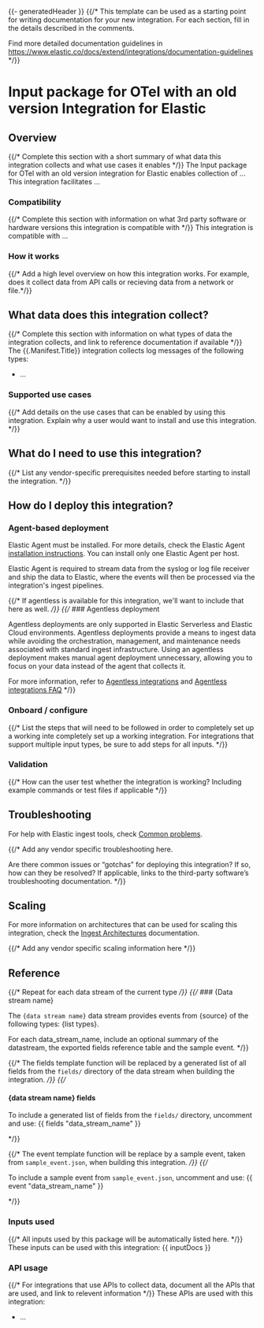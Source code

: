 {{- generatedHeader }}
{{/*
This template can be used as a starting point for writing documentation for your new integration. For each section, fill in the details
described in the comments.

Find more detailed documentation guidelines in https://www.elastic.co/docs/extend/integrations/documentation-guidelines
*/}}
# Input package for OTel with an old version Integration for Elastic

## Overview

{{/* Complete this section with a short summary of what data this integration collects and what use cases it enables */}}
The Input package for OTel with an old version integration for Elastic enables collection of ...
This integration facilitates ...

### Compatibility

{{/* Complete this section with information on what 3rd party software or hardware versions this integration is compatible with */}}
This integration is compatible with ...

### How it works

{{/* Add a high level overview on how this integration works. For example, does it collect data from API calls or recieving data from a network or file.*/}}

## What data does this integration collect?

{{/* Complete this section with information on what types of data the integration collects, and link to reference documentation if available */}}
The {{.Manifest.Title}} integration collects log messages of the following types:
* ...

### Supported use cases

{{/* Add details on the use cases that can be enabled by using this integration. Explain why a user would want to install and use this integration. */}}

## What do I need to use this integration?

{{/* List any vendor-specific prerequisites needed before starting to install the integration. */}}

## How do I deploy this integration?

### Agent-based deployment

Elastic Agent must be installed. For more details, check the Elastic Agent [installation instructions](docs-content://reference/fleet/install-elastic-agents.md). You can install only one Elastic Agent per host.

Elastic Agent is required to stream data from the syslog or log file receiver and ship the data to Elastic, where the events will then be processed via the integration's ingest pipelines.

{{/* If agentless is available for this integration, we'll want to include that here as well. */}}
{{/* ### Agentless deployment

Agentless deployments are only supported in Elastic Serverless and Elastic Cloud environments. Agentless deployments provide a means to ingest data while avoiding the orchestration, management, and maintenance needs associated with standard ingest infrastructure. Using an agentless deployment makes manual agent deployment unnecessary, allowing you to focus on your data instead of the agent that collects it.

For more information, refer to [Agentless integrations](https://www.elastic.co/guide/en/serverless/current/security-agentless-integrations.html) and [Agentless integrations FAQ](https://www.elastic.co/guide/en/serverless/current/agentless-integration-troubleshooting.html) 
*/}}

### Onboard / configure

{{/* List the steps that will need to be followed in order to completely set up a working inte completely set up a working integration.
For integrations that support multiple input types, be sure to add steps for all inputs.
*/}}

### Validation

{{/* How can the user test whether the integration is working? Including example commands or test files if applicable */}}

## Troubleshooting

For help with Elastic ingest tools, check [Common problems](https://www.elastic.co/docs/troubleshoot/ingest/fleet/common-problems).

{{/* Add any vendor specific troubleshooting here.

Are there common issues or “gotchas” for deploying this integration? If so, how can they be resolved?
If applicable, links to the third-party software’s troubleshooting documentation.
*/}}

## Scaling

For more information on architectures that can be used for scaling this integration, check the [Ingest Architectures](https://www.elastic.co/docs/manage-data/ingest/ingest-reference-architectures) documentation.

{{/* Add any vendor specific scaling information here */}}

## Reference

{{/* Repeat for each data stream of the current type */}}
{{/* ### {Data stream name}

The `{data stream name}` data stream provides events from {source} of the following types: {list types}.

For each data_stream_name, include an optional summary of the datastream, the exported fields reference table and the sample event. */}}

{{/* The fields template function will be replaced by a generated list of all fields from the `fields/` directory of the data stream when building the integration. */}}
{{/*
#### {data stream name} fields

To include a generated list of fields from the `fields/` directory, uncomment and use:
{{ fields "data_stream_name" }}

*/}}

{{/* The event template function will be replace by a sample event, taken from `sample_event.json`, when building this integration. */}}
{{/*

To include a sample event from `sample_event.json`, uncomment and use:
{{ event "data_stream_name" }}

*/}}

### Inputs used

{{/* All inputs used by this package will be automatically listed here. */}}
These inputs can be used with this integration:
{{ inputDocs }}

### API usage

{{/* For integrations that use APIs to collect data, document all the APIs that are used, and link to relevent information */}}
These APIs are used with this integration:
* ...

